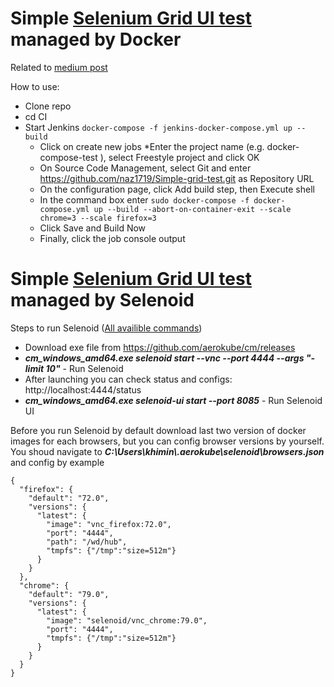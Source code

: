 # Simple [Selenium Grid UI test](https://github.com/naz1719/Simple-grid-test) managed by Docker

Related to [medium post](https://medium.com/@nazarkhimin/selenium-grid-and-docker-25a79f0b9007)

How to use:
* Clone repo
* cd CI
* Start Jenkins `docker-compose -f jenkins-docker-compose.yml up --build`
    * Click on create new jobs
    *Enter the project name (e.g. docker-compose-test ), select Freestyle project and click OK
    * On Source Code Management, select Git and enter https://github.com/naz1719/Simple-grid-test.git as Repository URL
    * On the configuration page, click Add build step, then Execute shell
    * In the command box enter `sudo docker-compose -f docker-compose.yml up --build --abort-on-container-exit --scale chrome=3 --scale firefox=3`
    * Click Save and Build Now
    * Finally, click the job console output
    
# Simple [Selenium Grid UI test](https://github.com/naz1719/Simple-grid-test) managed by Selenoid
Steps to run Selenoid ([All availible commands](https://github.com/aerokube/cm/blob/master/docs/selenoid-commands.adoc))
* Download exe file from https://github.com/aerokube/cm/releases
* **_cm_windows_amd64.exe selenoid start --vnc --port 4444 --args "-limit 10"_** - Run Selenoid
* After launching you can check status and configs: http://localhost:4444/status
* **_cm_windows_amd64.exe selenoid-ui start --port 8085_** - Run Selenoid UI


Before you run Selenoid by default download last two version of docker images for each browsers, but you can config browser versions by yourself.
You shoud navigate to **_C:\Users\khimin\\.aerokube\selenoid\browsers.json_** and config by example
```
{
  "firefox": {
    "default": "72.0",
    "versions": {
      "latest": {
        "image": "vnc_firefox:72.0",
        "port": "4444",
        "path": "/wd/hub",
        "tmpfs": {"/tmp":"size=512m"}
      }
    }
  },
  "chrome": {
    "default": "79.0",
    "versions": {
      "latest": {
        "image": "selenoid/vnc_chrome:79.0",
        "port": "4444",
        "tmpfs": {"/tmp":"size=512m"}
      }
    }
  }
}
```

